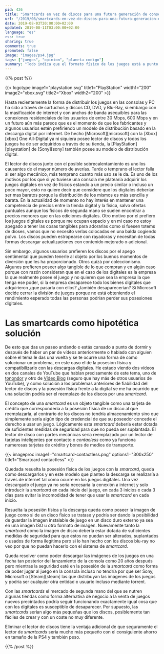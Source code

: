 ```yaml
---
pid: 426
title: "Smartcards en vez de discos para una futura generación de consolas"
url: "/2019/08/smartcards-en-vez-de-discos-para-una-futura-generacion-de-consolas/"
date: 2019-08-03T20:00:00+02:00
updated: 2019-08-11T03:00:00+02:00
language: "es"
rss: true
sharing: true
comments: true
promoted: false
image: "images/ps4.jpg"
tags: ["juegos", "opinion", "planeta-codigo"]
summary: "Todo indica que el formato físico de los juegos está a punto de desaparecer en una futura generación de consolas no muy lejana como ya ha ocurrido en gran medida con la música o los libros. Pero los juegos digitales crean otros problemas que los juegos físicos no tienen y es el motivo por el que algunos usuarios son contrarios a solo los digitales, ¿sería posible solución a los problemas de los juegos físicos y de los digitales? Aquí teorizo sobre este tema y planteo una solución, las _smartcards_."
---
```


{{% post %}}

{{< logotype image1="playstation.svg" title1="PlayStation" width1="200" image2="xbox.svg" title2="Xbox" width2="200" >}}

Hasta recientemente la forma de distribuir los juegos en las consolas y PC ha sido a través de cartuchos y discos CD, DVD, y Blu-Ray, si embargo con la masificación de internet y con anchos de banda asequibles para las conexiones residenciales de los usuarios de entre 30 Mbps, 600 Mbps y en un futuro aún más parece que es el momento de que los fabricantes y algunos usuarios estén prefiriendo un modelo de distribución basado en la descarga digital por internet. De hecho [Microsoft][microsoft] con la [Xbox][xbox] One All-Digital ya ni siquiera posee lector de discos y todos los juegos ha de ser adquiridos a través de su tienda, la [PlayStation][playstation] de [Sony][sony] también posee su modelo de distribución digital.

El lector de discos junto con el posible sobrecalentamiento es uno los causantes de el mayor número de averías. Tarde o temprano el lector falla al ser algo mecánico, más temprano cuanto más uso se le da. Es uno de los motivos por los que si yo tuviese una consola me platearía adquirir los juegos digitales en vez de físicos estando a un precio similar o incluso un poco mayor, esto no quiere decir que considere que los digitales deberían ser mas baratos porque la distribución de los mismos es más sencilla y barata. En la actualidad de momento no hay interés en mantener una competencia de precios entre la tienda digital y la física, salvo ofertas puntuales aunque los físicos de segunda mano se suelen encontrar a precios menores que en las ediciones digitales. Otro motivo por el prefiero los juegos digitales es porque me ocupan espacio y en mi caso no estoy apegado a tener las cosas tangibles para adorarlas como si fuesen totems de dioses, vamos que no necesito verlas colocadas en una balda cogiendo polvo. Los discos pueden estropearse con rayadoras y necesitan de todas formas descargar actualizaciones con contenido mejorado o adicional.

Sin embargo, algunos usuarios prefieren los discos por el apego sentimental que pueden tenerle al objeto por los buenos momentos de diversión que les ha proporcionado. Otros quizá por coleccionismo. Algunos prefieren poseer algo tangible de lo que compran y en algún caso porque con razón consideran que en el caso de los digitales es la empresa la que realmente posee el juego y no quieren que sea la empresa la que tenga ese poder, si la empresa desaparece todo los bienes digitales que adquirieron ¿que pasaría con ellos? ¿también desaparecerían? Si Microsoft decide cerrar la división de juegos porque no está obteniendo el rendimiento esperado todas las personas podrían perder sus posesiones digitales.

# Las smartcards como hipotética solución

De esto que das un paseo andando o estás cansado a punto de dormir y después de haber un par de vídeos anteriormente o hablado con alguien sobre el tema le das una vuelta y se te ocurre una forma de como solucionar un problema, en este caso el de la posesión física y compatibilizarlo con las descargas digitales. He estado viendo dos vídeos en dos canales de YouTube que hablan precisamente de este tema, uno de [tonondor](https://www.youtube.com/watch?v=7mZzJYH4FcE) y otro de [Vídeo Blog](https://www.youtube.com/watch?v=-F-MrmOpMas) (seguro que hay más de otros usuarios de YouTube), y como solución a los problemas anteriores de fiabilidad del lector de discos y la posesión física frente a la digital se me ha ocurrido que una solución podría ser el reemplazo de los discos por una _smartcard_.

El concepto de una _smartcard_ es un objeto tangible como una tarjeta de crédito que correspondería a la posesión física de un disco al que reemplazaría, al contrario de los discos no tendría almacenamiento sino que simplemente sería algún tipo de credencial de que su poseedor concede el derecho a usar un juego. Lógicamente esta _smartcard_ debería estar dotada de suficientes medidas de seguridad para que no pueda ser suplantada. El lector de disco con partes mecánicas sería reemplazado por un lector de tarjetas inteligentes por contacto o _contacless_ como ya funciona numerosas tarjetas de crédito y bonos de medios de transporte.

{{< imageproc
    image1="smartcard-contactless.png" options1="300x250" title1="Smartcard contactless" >}}

Quedada resuelta la posesión física de los juegos con la _smarcard_, queda como descargarlos y en este modelo que planteo la descarga se realizaría a través de internet tal como ocurre en los juegos digitales. Una vez descargado el juego ya no sería necesaria la conexión a internet y solo introducir la _smartcard_ en cada inicio del juego, en cada 3 inicios o cada 3 días para evitar la incomodidad de tener que usar la _smartcard_ en cada inicio.

Resuelta la posesión física y la descarga queda como poseer la imagen de juego como si de un disco físico se tratase y podría ser dando la posibilidad de guardar la imagen instalable de juego en un disco duro externo ya sea en una imagen ISO u otro formato de imagen. Nuevamente tanto la _smartcard_ como la imagen de disco debería estar dotada de suficientes medidas de seguridad para que estos no puedan ser alterados, suplantados o usados de forma ilegítima pero si lo han hecho con los discos blu-ray no veo por que no puedan hacerlo con el sistema de _smartcard_.

Queda resolver como poder descargar las imágenes de los juegos en una fecha tan posterior del lanzamiento de la consola como 20 años después pero mientras la seguridad esté en la posesión de la _smartcard_ como forma de poder jugar al juego en la consola incluso no tendría por que ser Sony, Microsoft o [Steam][steam] las que distribuyan las imágenes de los juegos y podría ser cualquier otra entidad o usuario incluso mediante torrent.

Con las _smartcards_ el mercado de segunda mano del que se nutren algunas tiendas como forma alternativa de negocio a la venta de juegos nuevos precintados podría seguir funcionando exactamente igual cosa que con los digitales es susceptible de desaparecer. Por supuesto, las _smartcards_ serían algo más pequeñas que los discos, posiblemente tan fáciles de crear y con un coste no muy diferente.

Eliminar el lector de discos tiene la ventaja adicional de que seguramente el lector de _smartcards_ sería mucho más pequeño con el consiguiente ahorro en tamaño de la PS4 y también peso.

{{% /post %}}
